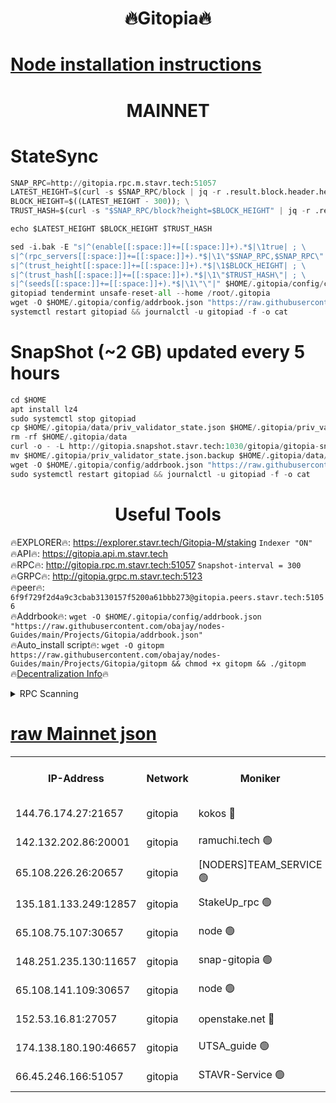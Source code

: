 <h1 align="center"> 🔥Gitopia🔥</h1>

[Node installation instructions](https://github.com/obajay/nodes-Guides/tree/main/Projects/Gitopia)
=

<h1 align="center"> MAINNET</h1>

# StateSync
```python
SNAP_RPC=http://gitopia.rpc.m.stavr.tech:51057
LATEST_HEIGHT=$(curl -s $SNAP_RPC/block | jq -r .result.block.header.height); \
BLOCK_HEIGHT=$((LATEST_HEIGHT - 300)); \
TRUST_HASH=$(curl -s "$SNAP_RPC/block?height=$BLOCK_HEIGHT" | jq -r .result.block_id.hash)

echo $LATEST_HEIGHT $BLOCK_HEIGHT $TRUST_HASH

sed -i.bak -E "s|^(enable[[:space:]]+=[[:space:]]+).*$|\1true| ; \
s|^(rpc_servers[[:space:]]+=[[:space:]]+).*$|\1\"$SNAP_RPC,$SNAP_RPC\"| ; \
s|^(trust_height[[:space:]]+=[[:space:]]+).*$|\1$BLOCK_HEIGHT| ; \
s|^(trust_hash[[:space:]]+=[[:space:]]+).*$|\1\"$TRUST_HASH\"| ; \
s|^(seeds[[:space:]]+=[[:space:]]+).*$|\1\"\"|" $HOME/.gitopia/config/config.toml
gitopiad tendermint unsafe-reset-all --home /root/.gitopia
wget -O $HOME/.gitopia/config/addrbook.json "https://raw.githubusercontent.com/obajay/nodes-Guides/main/Projects/Gitopia/addrbook.json"
systemctl restart gitopiad && journalctl -u gitopiad -f -o cat
```
# SnapShot (~2 GB) updated every 5 hours
```python
cd $HOME
apt install lz4
sudo systemctl stop gitopiad
cp $HOME/.gitopia/data/priv_validator_state.json $HOME/.gitopia/priv_validator_state.json.backup
rm -rf $HOME/.gitopia/data
curl -o - -L http://gitopia.snapshot.stavr.tech:1030/gitopia/gitopia-snap.tar.lz4 | lz4 -c -d - | tar -x -C $HOME/.gitopia --strip-components 2
mv $HOME/.gitopia/priv_validator_state.json.backup $HOME/.gitopia/data/priv_validator_state.json
wget -O $HOME/.gitopia/config/addrbook.json "https://raw.githubusercontent.com/obajay/nodes-Guides/main/Projects/Gitopia/addrbook.json"
sudo systemctl restart gitopiad && journalctl -u gitopiad -f -o cat
```
 <h1 align="center"> Useful Tools</h1>

🔥EXPLORER🔥:      https://explorer.stavr.tech/Gitopia-M/staking  `Indexer "ON"` \
🔥API🔥: 			 		 https://gitopia.api.m.stavr.tech \
🔥RPC🔥:           http://gitopia.rpc.m.stavr.tech:51057              `Snapshot-interval = 300` \
🔥GRPC🔥:          http://gitopia.grpc.m.stavr.tech:5123 \
🔥peer🔥:					 `6f9f729f2d4a9c3cbab3130157f5200a61bbb273@gitopia.peers.stavr.tech:51056` \
🔥Addrbook🔥:    ```wget -O $HOME/.gitopia/config/addrbook.json "https://raw.githubusercontent.com/obajay/nodes-Guides/main/Projects/Gitopia/addrbook.json"``` \
🔥Auto_install script🔥: ```wget -O gitopm https://raw.githubusercontent.com/obajay/nodes-Guides/main/Projects/Gitopia/gitopm && chmod +x gitopm && ./gitopm``` \
🔥[Decentralization Info](https://github.com/obajay/StateSync-snapshots/tree/main/Projects/Gitopia/Decentralization)🔥

<details>
<summary>RPC Scanning</summary>

<h2 align="center"> We scan nodes in real time every 4 hours. And we provide the final result of RPC endpoints.
We cannot influence the operation of these nodes in any way. </h2>


```python
If Voting Power is higher than 0 --> then the Node is a validator of the network and may be subject to attack and be a potential threat to the chain.
```
```python
We marked such validators with a red symbol
```

</details>

[raw Mainnet json](https://rpc-check.gitopm.stavr.tech/gitopm/rpc-gitopm-result.json)
=

<table><tr><th>IP-Address</th><th>Network</th><th>Moniker</th><th>Latest Block Height</th><th>Earliest Block Height</th><th>Catching Up</th><th>Tx Index</th><th>Voting Power</th><th>Scan Time</th></tr><tr><td>144.76.174.27:21657</td><td>gitopia</td><td>kokos 🔴</td><td>11466755</td><td>6071990</td><td>False</td><td>off</td><td>936374</td><td>2023-12-30T18:21:57.110223641UTC</td></tr><tr><td>142.132.202.86:20001</td><td>gitopia</td><td>ramuchi.tech 🟢</td><td>11466753</td><td>6548337</td><td>False</td><td>on</td><td>0</td><td>2023-12-30T18:21:54.317731442UTC</td></tr><tr><td>65.108.226.26:20657</td><td>gitopia</td><td>[NODERS]TEAM_SERVICE 🟢</td><td>11466768</td><td>6846001</td><td>False</td><td>on</td><td>0</td><td>2023-12-30T18:22:18.326237148UTC</td></tr><tr><td>135.181.133.249:12857</td><td>gitopia</td><td>StakeUp_rpc 🟢</td><td>11466753</td><td>8010001</td><td>False</td><td>on</td><td>0</td><td>2023-12-30T18:21:54.669979147UTC</td></tr><tr><td>65.108.75.107:30657</td><td>gitopia</td><td>node 🟢</td><td>11466762</td><td>8802845</td><td>False</td><td>on</td><td>0</td><td>2023-12-30T18:22:07.717999709UTC</td></tr><tr><td>148.251.235.130:11657</td><td>gitopia</td><td>snap-gitopia 🟢</td><td>11466753</td><td>9516001</td><td>False</td><td>on</td><td>0</td><td>2023-12-30T18:21:54.072695977UTC</td></tr><tr><td>65.108.141.109:30657</td><td>gitopia</td><td>node 🟢</td><td>11466753</td><td>10145845</td><td>False</td><td>on</td><td>0</td><td>2023-12-30T18:21:53.853122692UTC</td></tr><tr><td>152.53.16.81:27057</td><td>gitopia</td><td>openstake.net 🔴</td><td>11466731</td><td>10455001</td><td>False</td><td>off</td><td>11150</td><td>2023-12-30T18:21:15.520776289UTC</td></tr><tr><td>174.138.180.190:46657</td><td>gitopia</td><td>UTSA_guide 🟢</td><td>11466738</td><td>11194706</td><td>False</td><td>on</td><td>0</td><td>2023-12-30T18:21:28.419380617UTC</td></tr><tr><td>66.45.246.166:51057</td><td>gitopia</td><td>STAVR-Service 🟢</td><td>11466743</td><td>11462001</td><td>False</td><td>on</td><td>0</td><td>2023-12-30T18:21:37.169838051UTC</td></tr></table>

